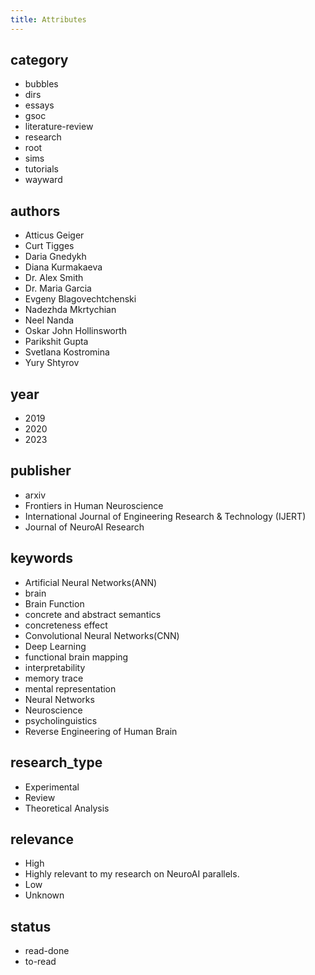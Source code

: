 ```yaml
---
title: Attributes
---
```


## category

- bubbles
- dirs
- essays
- gsoc
- literature-review
- research
- root
- sims
- tutorials
- wayward

## authors

- Atticus Geiger
- Curt Tigges
- Daria Gnedykh
- Diana Kurmakaeva
- Dr. Alex Smith
- Dr. Maria Garcia
- Evgeny Blagovechtchenski
- Nadezhda Mkrtychian
- Neel Nanda
- Oskar John Hollinsworth
- Parikshit Gupta
- Svetlana Kostromina
- Yury Shtyrov

## year

- 2019
- 2020
- 2023

## publisher

- arxiv
- Frontiers in Human Neuroscience
- International Journal of Engineering Research & Technology (IJERT)
- Journal of NeuroAI Research

## keywords

- Artificial Neural Networks(ANN)
- brain
- Brain Function
- concrete and abstract semantics
- concreteness effect
- Convolutional Neural Networks(CNN)
- Deep Learning
- functional brain mapping
- interpretability
- memory trace
- mental representation
- Neural Networks
- Neuroscience
- psycholinguistics
- Reverse Engineering of Human Brain

## research_type

- Experimental
- Review
- Theoretical Analysis

## relevance

- High
- Highly relevant to my research on NeuroAI parallels.
- Low
- Unknown

## status

- read-done
- to-read

